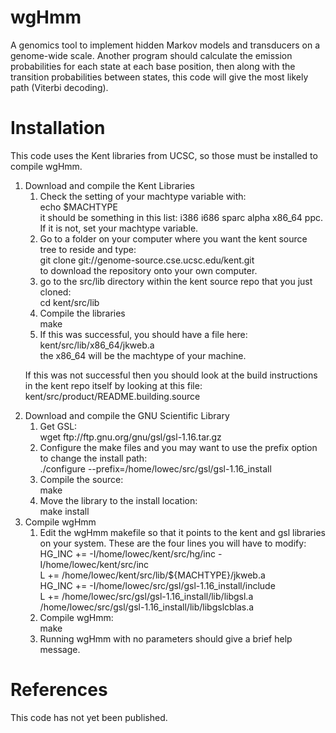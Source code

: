 wgHmm
================

A genomics tool to implement hidden Markov models and transducers on a genome-wide scale.
Another program should calculate the emission probabilities for each state at each base position, then
along with the transition probabilities between states, this code will give the most likely path
(Viterbi decoding).


Installation
============

This code uses the Kent libraries from UCSC, so those must be installed to compile wgHmm.

<ol>
<li> Download and compile the Kent Libraries

<ol>
<li> Check the setting of your machtype variable with:<br />
echo $MACHTYPE<br />
it should be something in this list: i386 i686 sparc alpha x86_64 ppc.  If it is not, set your machtype variable.
<li> Go to a folder on your computer where you want the kent source tree to reside and type:<br />
git clone git://genome-source.cse.ucsc.edu/kent.git<br />
to download the repository onto your own computer.
<li> go to the src/lib directory within the kent source repo that you just cloned:<br />
cd kent/src/lib<br />
<li> Compile the libraries<br />
make
<li> If this was successful, you should have a file here:<br />
kent/src/lib/x86_64/jkweb.a<br />
the x86_64 will be the machtype of your machine.</br />
</ol>

If this was not successful then you should look at the build instructions in the kent repo itself
by looking at this file:<br />
kent/src/product/README.building.source

<li> Download and compile the GNU Scientific Library

<ol>
<li> Get GSL:<br />
wget ftp://ftp.gnu.org/gnu/gsl/gsl-1.16.tar.gz
<li> Configure the make files and you may want to use the prefix option to change the install path:<br />
./configure --prefix=/home/lowec/src/gsl/gsl-1.16_install
<li> Compile the source:<br />
make
<li> Move the library to the install location:<br />
make install
</ol>

<li> Compile wgHmm
<ol>
<li> Edit the wgHmm makefile so that it points to the kent and gsl libraries on your system.  These
are the four lines you will have to modify:<br />
HG_INC += -I/home/lowec/kent/src/hg/inc -I/home/lowec/kent/src/inc<br />
L += /home/lowec/kent/src/lib/${MACHTYPE}/jkweb.a<br />
HG_INC += -I/home/lowec/src/gsl/gsl-1.16_install/include<br />
L += /home/lowec/src/gsl/gsl-1.16_install/lib/libgsl.a /home/lowec/src/gsl/gsl-1.16_install/lib/libgslcblas.a

<li> Compile wgHmm:<br />
make

<li> Running wgHmm with no parameters should give a brief help message.
</ol>
</ol>


References
==========

This code has not yet been published.


